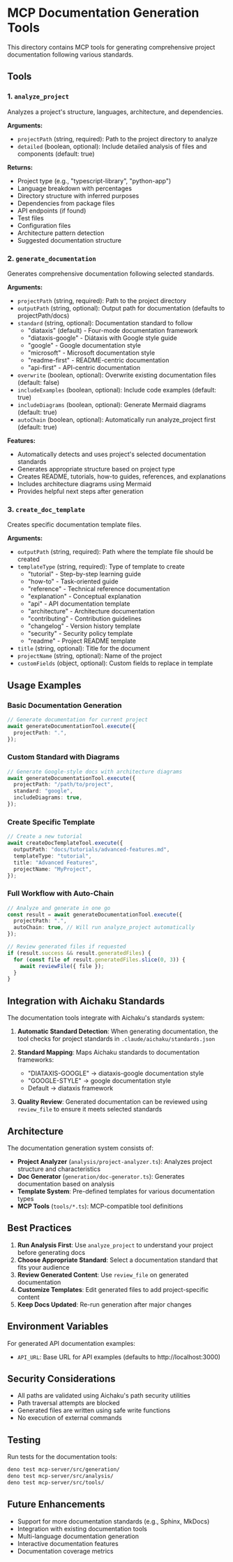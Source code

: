 # MCP Documentation Generation Tools

This directory contains MCP tools for generating comprehensive project
documentation following various standards.

## Tools

### 1. `analyze_project`

Analyzes a project's structure, languages, architecture, and dependencies.

**Arguments:**

- `projectPath` (string, required): Path to the project directory to analyze
- `detailed` (boolean, optional): Include detailed analysis of files and
  components (default: true)

**Returns:**

- Project type (e.g., "typescript-library", "python-app")
- Language breakdown with percentages
- Directory structure with inferred purposes
- Dependencies from package files
- API endpoints (if found)
- Test files
- Configuration files
- Architecture pattern detection
- Suggested documentation structure

### 2. `generate_documentation`

Generates comprehensive documentation following selected standards.

**Arguments:**

- `projectPath` (string, required): Path to the project directory
- `outputPath` (string, optional): Output path for documentation (defaults to
  projectPath/docs)
- `standard` (string, optional): Documentation standard to follow
  - "diataxis" (default) - Four-mode documentation framework
  - "diataxis-google" - Diátaxis with Google style guide
  - "google" - Google documentation style
  - "microsoft" - Microsoft documentation style
  - "readme-first" - README-centric documentation
  - "api-first" - API-centric documentation
- `overwrite` (boolean, optional): Overwrite existing documentation files
  (default: false)
- `includeExamples` (boolean, optional): Include code examples (default: true)
- `includeDiagrams` (boolean, optional): Generate Mermaid diagrams (default:
  true)
- `autoChain` (boolean, optional): Automatically run analyze_project first
  (default: true)

**Features:**

- Automatically detects and uses project's selected documentation standards
- Generates appropriate structure based on project type
- Creates README, tutorials, how-to guides, references, and explanations
- Includes architecture diagrams using Mermaid
- Provides helpful next steps after generation

### 3. `create_doc_template`

Creates specific documentation template files.

**Arguments:**

- `outputPath` (string, required): Path where the template file should be
  created
- `templateType` (string, required): Type of template to create
  - "tutorial" - Step-by-step learning guide
  - "how-to" - Task-oriented guide
  - "reference" - Technical reference documentation
  - "explanation" - Conceptual explanation
  - "api" - API documentation template
  - "architecture" - Architecture documentation
  - "contributing" - Contribution guidelines
  - "changelog" - Version history template
  - "security" - Security policy template
  - "readme" - Project README template
- `title` (string, optional): Title for the document
- `projectName` (string, optional): Name of the project
- `customFields` (object, optional): Custom fields to replace in template

## Usage Examples

### Basic Documentation Generation

```typescript
// Generate documentation for current project
await generateDocumentationTool.execute({
  projectPath: ".",
});
```

### Custom Standard with Diagrams

```typescript
// Generate Google-style docs with architecture diagrams
await generateDocumentationTool.execute({
  projectPath: "/path/to/project",
  standard: "google",
  includeDiagrams: true,
});
```

### Create Specific Template

```typescript
// Create a new tutorial
await createDocTemplateTool.execute({
  outputPath: "docs/tutorials/advanced-features.md",
  templateType: "tutorial",
  title: "Advanced Features",
  projectName: "MyProject",
});
```

### Full Workflow with Auto-Chain

```typescript
// Analyze and generate in one go
const result = await generateDocumentationTool.execute({
  projectPath: ".",
  autoChain: true, // Will run analyze_project automatically
});

// Review generated files if requested
if (result.success && result.generatedFiles) {
  for (const file of result.generatedFiles.slice(0, 3)) {
    await reviewFile({ file });
  }
}
```

## Integration with Aichaku Standards

The documentation tools integrate with Aichaku's standards system:

1. **Automatic Standard Detection**: When generating documentation, the tool
   checks for project standards in `.claude/aichaku/standards.json`
2. **Standard Mapping**: Maps Aichaku standards to documentation frameworks:
   - "DIATAXIS-GOOGLE" → diataxis-google documentation style
   - "GOOGLE-STYLE" → google documentation style
   - Default → diataxis framework

3. **Quality Review**: Generated documentation can be reviewed using
   `review_file` to ensure it meets selected standards

## Architecture

The documentation generation system consists of:

- **Project Analyzer** (`analysis/project-analyzer.ts`): Analyzes project
  structure and characteristics
- **Doc Generator** (`generation/doc-generator.ts`): Generates documentation
  based on analysis
- **Template System**: Pre-defined templates for various documentation types
- **MCP Tools** (`tools/*.ts`): MCP-compatible tool definitions

## Best Practices

1. **Run Analysis First**: Use `analyze_project` to understand your project
   before generating docs
2. **Choose Appropriate Standard**: Select a documentation standard that fits
   your audience
3. **Review Generated Content**: Use `review_file` on generated documentation
4. **Customize Templates**: Edit generated files to add project-specific content
5. **Keep Docs Updated**: Re-run generation after major changes

## Environment Variables

For generated API documentation examples:

- `API_URL`: Base URL for API examples (defaults to http://localhost:3000)

## Security Considerations

- All paths are validated using Aichaku's path security utilities
- Path traversal attempts are blocked
- Generated files are written using safe write functions
- No execution of external commands

## Testing

Run tests for the documentation tools:

```bash
deno test mcp-server/src/generation/
deno test mcp-server/src/analysis/
deno test mcp-server/src/tools/
```

## Future Enhancements

- Support for more documentation standards (e.g., Sphinx, MkDocs)
- Integration with existing documentation tools
- Multi-language documentation generation
- Interactive documentation features
- Documentation coverage metrics
